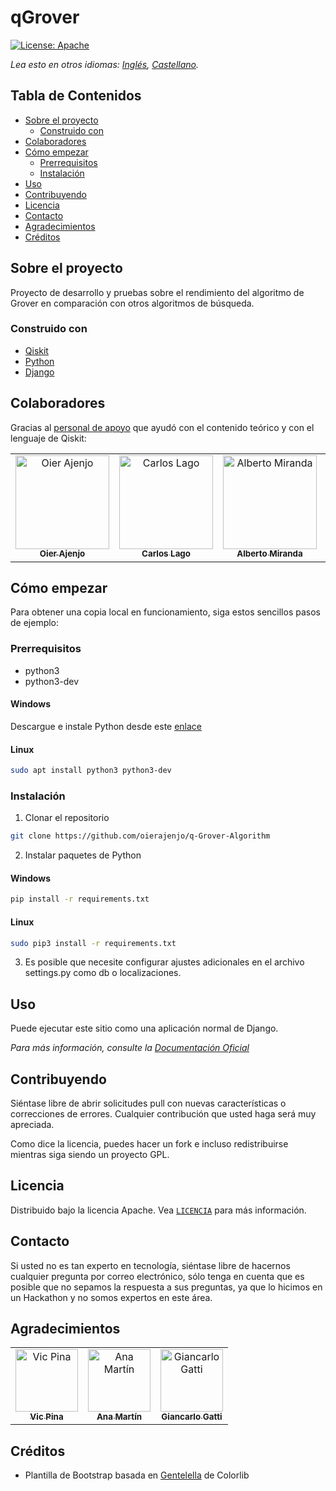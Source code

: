 # qGrover

[![License: Apache][license-shield]][license-url]

*Lea esto en otros idiomas: [Inglés](README.md), [Castellano](README.es.md).*

<!-- TABLE OF CONTENTS -->
## Tabla de Contenidos

* [Sobre el proyecto](#sobre-el-proyecto)
  * [Construido con](#construido-con)
* [Colaboradores](#colaboradores)
* [Cómo empezar](#cmo-empezar)
  * [Prerrequisitos](#prerrequisitos)
  * [Instalación](#instalacin)
* [Uso](#uso)
* [Contribuyendo](#contribuyendo)
* [Licencia](#licencia)
* [Contacto](#contacto)
* [Agradecimientos](#agradecimientos)
* [Créditos](#crditos)



<!-- ABOUT THE PROJECT -->
## Sobre el proyecto

Proyecto de desarrollo y pruebas sobre el rendimiento del algoritmo de Grover
en comparación con otros algoritmos de búsqueda.

### Construido con
* [Qiskit](https://qiskit.org/)
* [Python](https://www.python.org/)
* [Django](https://www.djangoproject.com/)

<!-- CONTRIBUTORS -->
## Colaboradores

Gracias al [personal de apoyo](#agradecimientos) que ayudó con el contenido teórico y con el lenguaje de Qiskit:

<!-- ALL-CONTRIBUTORS-LIST:START - Do not remove or modify this section -->
<!-- prettier-ignore -->
<table align="center">
  <tr>
    <td align="center"><a href="https://github.com/oierajenjo">
        <img src="https://avatars1.githubusercontent.com/u/25632727?s=400&v=4"
        width="150px;" alt="Oier Ajenjo"/><br/><sub><b>Oier Ajenjo</b></sub></a><br/></td>
    <td align="center"><a href="https://github.com/carloslago">
        <img src="https://avatars2.githubusercontent.com/u/15263623?s=400&v=4" 
        width="150px;" alt="Carlos Lago"/><br/><sub><b>Carlos Lago</b></sub></a><br/></td>
    <td align="center"><a href="https://github.com/AlbertoMGV">
        <img src="https://avatars2.githubusercontent.com/u/31722793?s=400&v=4"
        width="150px;" alt="Alberto Miranda"/><br/><sub><b>Alberto Miranda</b></sub></a><br/></td>
    <td align="center"><a href="https://github.com/aitormorais">
        <img src="https://avatars3.githubusercontent.com/u/43671531?s=400&v=4"
         width="150px;" alt="Aitor Morais"/><br/><sub><b>Aitor Morais</b></sub></a><br/></td>
    <td align="center"><a href="https://github.com/rafaelromon">
        <img src="https://avatars0.githubusercontent.com/u/15263554?s=400&v=4" 
        width="150px;" alt="Rafael Romón"/><br /><sub><b>Rafael Romón</b></sub></a><br/></td>
  </tr>
</table>

<!-- ALL-CONTRIBUTORS-LIST:END -->

<!-- GETTING STARTED -->
## Cómo empezar

Para obtener una copia local en funcionamiento, siga estos sencillos pasos de ejemplo:

### Prerrequisitos
* python3
* python3-dev
#### Windows
Descargue e instale Python desde este [enlace](https://www.python.org/downloads/windows/)
#### Linux
```sh
sudo apt install python3 python3-dev
```

### Instalación

1. Clonar el repositorio
```sh
git clone https://github.com/oierajenjo/q-Grover-Algorithm
```

2. Instalar paquetes de Python
#### Windows
```sh
pip install -r requirements.txt
```
#### Linux
```sh
sudo pip3 install -r requirements.txt
```

3. Es posible que necesite configurar ajustes adicionales en el archivo settings.py como db o localizaciones.


<!-- USAGE EXAMPLES -->
## Uso

Puede ejecutar este sitio como una aplicación normal de Django.

_Para más información, consulte la [Documentación Oficial](https://www.djangoproject.com/start/)_


<!-- CONTRIBUTING -->
## Contribuyendo

Siéntase libre de abrir solicitudes pull con nuevas características o correcciones de errores. 
Cualquier contribución que usted haga será muy apreciada.

Como dice la licencia, puedes hacer un fork e incluso redistribuirse mientras siga siendo un proyecto GPL. 


<!-- LICENSE -->
## Licencia

Distribuido bajo la licencia Apache. Vea [`LICENCIA`](LICENSE) para más información.

<!-- CONTACT -->
## Contacto

Si usted no es tan experto en tecnología, siéntase libre de hacernos cualquier pregunta por correo electrónico, 
sólo tenga en cuenta que es posible que no sepamos la respuesta a sus preguntas, ya que lo hicimos en un Hackathon 
y no somos expertos en este área.


## Agradecimientos

<table align="center">
  <tr>
    <td align="center"><a href="https://github.com/VicPinaCanelles">
        <img src="https://avatars0.githubusercontent.com/u/55274463?s=400&v=4"
        width="100px;" alt="Vic Pina"/><br/><sub><b>Vic Pina</b></sub></a><br/></td>
    <td align="center"><a href="https://github.com/amartinfer">
        <img src="https://avatars1.githubusercontent.com/u/7209496?s=400&v=4" 
        width="100px;" alt="Ana Martín"/><br/><sub><b>Ana Martín</b></sub></a><br/></td>
    <td align="center"><a href="https://www.researchgate.net/profile/Giancarlo_Gatti">
        <img src="https://i1.rgstatic.net/ii/profile.image/784553258012674-1564063481856_Q512/Giancarlo_Gatti.jpg"
        width="100px;" alt="Giancarlo Gatti"/><br/><sub><b>Giancarlo Gatti</b></sub></a><br/></td>
  </tr>
</table>


## Créditos

- Plantilla de Bootstrap basada en [Gentelella](https://github.com/ColorlibHQ/gentelella) de Colorlib



<!-- MARKDOWN LINKS & IMAGES -->
<!-- https://www.markdownguide.org/basic-syntax/#reference-style-links -->
[license-shield]: https://img.shields.io/badge/License-Apache%202.0-orange.svg
[license-url]: https://github.com/oierajenjo/q-Grover-Algorithm/blob/master/LICENSE